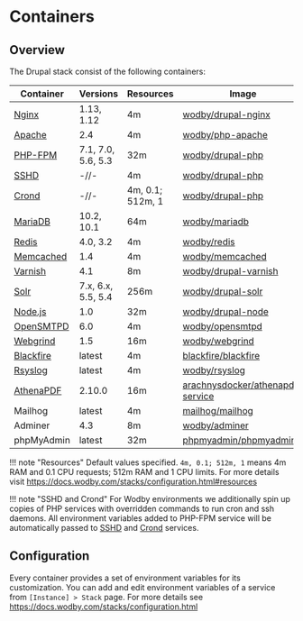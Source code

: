 # Containers 

## Overview

The Drupal stack consist of the following containers:

| Container    | Versions           | Resources        | Image                              |
| ------------ | ------------------ | ---------------- | ---------------------------------- |
| [Nginx]      | 1.13, 1.12         | 4m               | [wodby/drupal-nginx]               |
| [Apache]     | 2.4                | 4m               | [wodby/php-apache]                 |
| [PHP-FPM]    | 7.1, 7.0, 5.6, 5.3 | 32m              | [wodby/drupal-php]                 |
| [SSHD]       | -//-               | 4m               | [wodby/drupal-php]                 |
| [Crond]      | -//-               | 4m, 0.1; 512m, 1 | [wodby/drupal-php]                 |
| [MariaDB]    | 10.2, 10.1         | 64m              | [wodby/mariadb]                    |
| [Redis]      | 4.0, 3.2           | 4m               | [wodby/redis]                      |
| [Memcached]  | 1.4                | 4m               | [wodby/memcached]                  |
| [Varnish]    | 4.1                | 8m               | [wodby/drupal-varnish]             |
| [Solr]       | 7.x, 6.x, 5.5, 5.4 | 256m             | [wodby/drupal-solr]                |
| [Node.js]    | 1.0                | 32m              | [wodby/drupal-node]                |
| [OpenSMTPD]  | 6.0                | 4m               | [wodby/opensmtpd]                  |
| [Webgrind]   | 1.5                | 16m              | [wodby/webgrind]                   |
| [Blackfire]  | latest             | 4m               | [blackfire/blackfire]              |
| [Rsyslog]    | latest             | 4m               | [wodby/rsyslog]                    |
| [AthenaPDF]  | 2.10.0             | 16m              | [arachnysdocker/athenapdf-service] |
| Mailhog      | latest             | 4m               | [mailhog/mailhog]                  |
| Adminer      | 4.3                | 8m               | [wodby/adminer]                    |
| phpMyAdmin   | latest             | 32m              | [phpmyadmin/phpmyadmin]            |

!!! note "Resources"
    Default values specified. `4m, 0.1; 512m, 1` means 4m RAM and 0.1 CPU requests; 512m RAM and 1 CPU limits. For more details visit https://docs.wodby.com/stacks/configuration.html#resources

!!! note "SSHD and Crond"
    For Wodby environments we additionally spin up copies of PHP services with overridden commands to run cron and ssh daemons. All environment variables added to PHP-FPM service will be automatically passed to [SSHD] and [Crond] services.

## Configuration

Every container provides a set of environment variables for its customization. You can add and edit environment variables of a service from `[Instance] > Stack` page. For more details see https://docs.wodby.com/stacks/configuration.html  

[Apache]: apache.md
[AthenaPDF]: athenapdf.md
[Blackfire]: blackfire.md
[Mailhog]: mailhog.md
[MariaDB]: mariadb.md
[Memcached]: memcached.md
[Nginx]: nginx.md
[Node.js]: nodejs.md
[OpenSMTPD]: opensmtpd.md
[PHP-FPM]: php.md
[PostgreSQL]: postgres.md
[Redis]: redis.md
[Rsyslog]: rsyslog.md
[Solr]: solr.md
[Varnish]: varnish.md
[Webgrind]: webgrind.md

[SSHD]: ssh.md
[Crond]: cron.md

[wodby/drupal-nginx]: https://github.com/wodby/drupal-nginx
[wodby/php-apache]: https://github.com/wodby/php-apache
[wodby/drupal]: https://github.com/wodby/drupal
[wodby/drupal-php]: https://github.com/wodby/drupal-php
[wodby/mariadb]: https://github.com/wodby/mariadb
[wodby/postgres]: https://github.com/wodby/postgres
[wodby/redis]: https://github.com/wodby/redis
[wodby/drupal-varnish]: https://github.com/wodby/drupal-varnish
[wodby/drupal-solr]: https://github.com/wodby/drupal-solr
[wodby/drupal-node]: https://github.com/wodby/drupal-node
[wodby/opensmtpd]: https://github.com/wodby/opensmtpd
[wodby/memcached]: https://github.com/wodby/memcached
[wodby/webgrind]: https://hub.docker.com/r/wodby/webgrind
[blackfire/blackfire]: https://hub.docker.com/r/blackfire/blackfire
[wodby/rsyslog]: https://hub.docker.com/r/wodby/rsyslog
[arachnysdocker/athenapdf-service]: https://hub.docker.com/r/arachnysdocker/athenapdf-service
[mailhog/mailhog]: https://hub.docker.com/r/mailhog/mailhog
[wodby/adminer]: https://hub.docker.com/r/wodby/adminer
[phpmyadmin/phpmyadmin]: https://hub.docker.com/r/phpmyadmin/phpmyadmin
[portainer/portainer]: https://hub.docker.com/portainer/portainer
[_/node]: https://hub.docker.com/_/node
[_/traefik]: https://hub.docker.com/_/traefik
